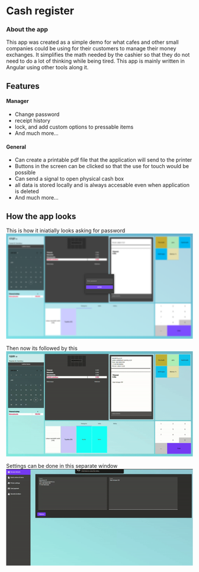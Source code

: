 # Cash register
### About the app

This app was created as a simple demo for what cafes and other small companies could be using for their customers to manage their money exchanges. It simplifies the math needed by the cashier so that they do not need to do a lot of thinking while being tired. This app is mainly written in Angular using other tools along it.

## Features
#### Manager 
* Change password 
* receipt history
* lock, and add custom options to pressable items
* And much more...

#### General
* Can create a printable pdf file that the application will send to the printer
* Buttons in the screen can be clicked so that the use for touch would be possible
* Can send a signal to open physical cash box
* all data is stored locally and is always accesable even when application is deleted
* And much more...

## How the app looks
This is how it iniatially looks asking for password
<br/>
![](assets/1.png)

Then now its followed by this
<br/>
![](assets/1.gif)

Settings can be done in this separate window
<br/>
![](assets/2.gif)
